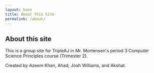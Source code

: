 ```yaml
---
layout: base
title: About This Site
permalink: /about/
---
```


## About this site

This is a group site for TripleAJ in Mr. Mortensen's period 3 Computer Science Principles course (Trimester 2).

Created by Azeem Khan, Ahad, Josh Williams, and Akshat.
